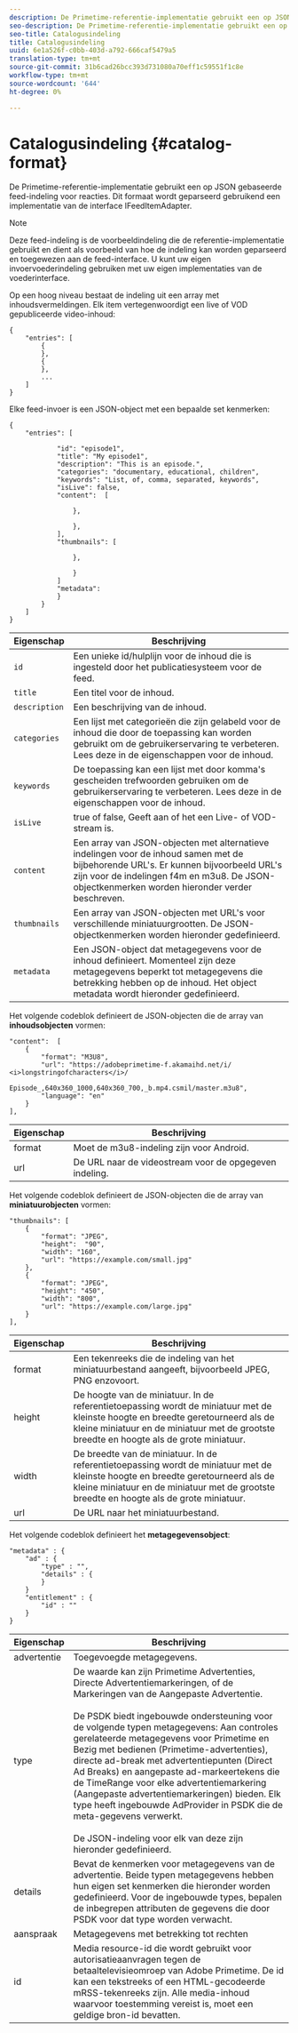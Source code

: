 ```yaml
---
description: De Primetime-referentie-implementatie gebruikt een op JSON gebaseerde feed-indeling voor reacties. Dit formaat wordt geparseerd gebruikend een implementatie van de interface IFeedItemAdapter.
seo-description: De Primetime-referentie-implementatie gebruikt een op JSON gebaseerde feed-indeling voor reacties. Dit formaat wordt geparseerd gebruikend een implementatie van de interface IFeedItemAdapter.
seo-title: Catalogusindeling
title: Catalogusindeling
uuid: 6e1a526f-c0bb-403d-a792-666caf5479a5
translation-type: tm+mt
source-git-commit: 31b6cad26bcc393d731080a70eff1c59551f1c8e
workflow-type: tm+mt
source-wordcount: '644'
ht-degree: 0%

---
```



# Catalogusindeling {#catalog-format}

De Primetime-referentie-implementatie gebruikt een op JSON gebaseerde feed-indeling voor reacties. Dit formaat wordt geparseerd gebruikend een implementatie van de interface IFeedItemAdapter.

>[!NOTE]
>
>Deze feed-indeling is de voorbeeldindeling die de referentie-implementatie gebruikt en dient als voorbeeld van hoe de indeling kan worden geparseerd en toegewezen aan de feed-interface. U kunt uw eigen invoervoederindeling gebruiken met uw eigen implementaties van de voederinterface.

Op een hoog niveau bestaat de indeling uit een array met inhoudsvermeldingen. Elk item vertegenwoordigt een live of VOD gepubliceerde video-inhoud:

```
{
    "entries": [
        {
        },
        {
        },
        ...
    ]
}
```

Elke feed-invoer is een JSON-object met een bepaalde set kenmerken:

```
{
    "entries": [
        
            "id": "episode1",
            "title": "My episode1",
            "description": "This is an episode.",
            "categories": "documentary, educational, children",
            "keywords": "List, of, comma, separated, keywords",
            "isLive": false,
            "content":  [
                
                },
                
                },
            ],
            "thumbnails": [
                
                },
                
                }
            ]
            "metadata": 
            } 
        }
    ]
}
```

| Eigenschap | Beschrijving |
|---|---|
| `id` | Een unieke id/hulplijn voor de inhoud die is ingesteld door het publicatiesysteem voor de feed. |
| `title` | Een titel voor de inhoud. |
| `description` | Een beschrijving van de inhoud. |
| `categories` | Een lijst met categorieën die zijn gelabeld voor de inhoud die door de toepassing kan worden gebruikt om de gebruikerservaring te verbeteren. Lees deze in de eigenschappen voor de inhoud. |
| `keywords` | De toepassing kan een lijst met door komma&#39;s gescheiden trefwoorden gebruiken om de gebruikerservaring te verbeteren. Lees deze in de eigenschappen voor de inhoud. |
| `isLive` | true of false, Geeft aan of het een Live- of VOD-stream is. |
| `content` | Een array van JSON-objecten met alternatieve indelingen voor de inhoud samen met de bijbehorende URL&#39;s. Er kunnen bijvoorbeeld URL&#39;s zijn voor de indelingen f4m en m3u8. De JSON-objectkenmerken worden hieronder verder beschreven. |
| `thumbnails` | Een array van JSON-objecten met URL&#39;s voor verschillende miniatuurgrootten. De JSON-objectkenmerken worden hieronder gedefinieerd. |
| `metadata` | Een JSON-object dat metagegevens voor de inhoud definieert. Momenteel zijn deze metagegevens beperkt tot metagegevens die betrekking hebben op de inhoud. Het object metadata wordt hieronder gedefinieerd. |

Het volgende codeblok definieert de JSON-objecten die de array van **inhoudsobjecten** vormen:

```
"content":  [
    {
        "format": "M3U8",
        "url": "https://adobeprimetime-f.akamaihd.net/i/
<i>longstringofcharacters</i>/
                 Episode_,640x360_1000,640x360_700,_b.mp4.csmil/master.m3u8",
        "language": "en"
    }  
],
```

| Eigenschap | Beschrijving |
|--- |--- |
| format | Moet de m3u8-indeling zijn voor Android. |
| url | De URL naar de videostream voor de opgegeven indeling. |

Het volgende codeblok definieert de JSON-objecten die de array van **miniatuurobjecten** vormen:

```
"thumbnails": [
    {
        "format": "JPEG",
        "height":  "90",
        "width": "160",
        "url": "https://example.com/small.jpg"
    },
    {
        "format": "JPEG",
        "height": "450",
        "width": "800",
        "url": "https://example.com/large.jpg"
    }
],
```

| Eigenschap | Beschrijving |
|---|---|
| format | Een tekenreeks die de indeling van het miniatuurbestand aangeeft, bijvoorbeeld JPEG, PNG enzovoort. |
| height | De hoogte van de miniatuur. In de referentietoepassing wordt de miniatuur met de kleinste hoogte en breedte geretourneerd als de kleine miniatuur en de miniatuur met de grootste breedte en hoogte als de grote miniatuur. |
| width | De breedte van de miniatuur. In de referentietoepassing wordt de miniatuur met de kleinste hoogte en breedte geretourneerd als de kleine miniatuur en de miniatuur met de grootste breedte en hoogte als de grote miniatuur. |
| url | De URL naar het miniatuurbestand. |

Het volgende codeblok definieert het **metagegevensobject**:

```
"metadata" : {
    "ad" : {
        "type" : "",
        "details" : {
        }
    }
    "entitlement" : {
        "id" : ""
    }
}
```

| Eigenschap | Beschrijving |
|--- |--- |
| advertentie | Toegevoegde metagegevens. |
| type | De waarde kan zijn Primetime Advertenties, Directe Advertentiemarkeringen, of de Markeringen van de Aangepaste Advertentie. <br/><br/>De PSDK biedt ingebouwde ondersteuning voor de volgende typen metagegevens: Aan controles gerelateerde metagegevens voor Primetime en Bezig met bedienen (Primetime-advertenties), directe ad-break met advertentiepunten (Direct Ad Breaks) en aangepaste ad-markeertekens die de TimeRange voor elke advertentiemarkering (Aangepaste advertentiemarkeringen) bieden. Elk type heeft ingebouwde AdProvider in PSDK die de meta-gegevens verwerkt.  <br/><br/>De JSON-indeling voor elk van deze zijn hieronder gedefinieerd. |
| details | Bevat de kenmerken voor metagegevens van de advertentie. Beide typen metagegevens hebben hun eigen set kenmerken die hieronder worden gedefinieerd. Voor de ingebouwde types, bepalen de inbegrepen attributen de gegevens die door PSDK voor dat type worden verwacht. |
| aanspraak | Metagegevens met betrekking tot rechten |
| id | Media resource-id die wordt gebruikt voor autorisatieaanvragen tegen de betaaltelevisieomroep van Adobe Primetime. De id kan een tekstreeks of een HTML-gecodeerde mRSS-tekenreeks zijn. Alle media-inhoud waarvoor toestemming vereist is, moet een geldige bron-id bevatten. |


